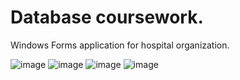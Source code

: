 # Database coursework.
Windows Forms application for hospital organization.

![image](https://user-images.githubusercontent.com/128059854/226627892-74c68f56-0f12-49c5-9bde-6a55b512d55b.png)
![image](https://user-images.githubusercontent.com/128059854/226627988-7326aa1d-b49c-47fa-9231-4425151fcf5b.png)
![image](https://user-images.githubusercontent.com/128059854/226628166-13edf8de-100b-429c-9515-faa0a68b93da.png)
![image](https://user-images.githubusercontent.com/128059854/226628374-a52c8ce9-5158-4609-b730-6a6099347bc1.png)
